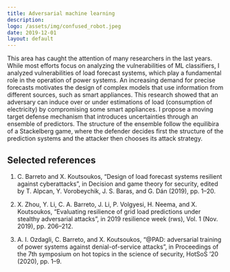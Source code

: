 ```yaml
---
title: Adversarial machine learning
description: 
logo: /assets/img/confused_robot.jpeg
date: 2019-12-01
layout: default
---
```



This area has caught the attention of many researchers in the last years. While most
efforts focus on analyzing the vulnerabilities of ML classifiers, I analyzed vulnerabilities of
load forecast systems, which play a fundamental role in the operation of power systems.
An increasing demand for precise forecasts motivates the design of complex models that
use information from different sources, such as smart appliances. This research showed that
an adversary can induce over or under estimations of load (consumption of electricity) by
compromising some smart appliances. I propose a moving target defense mechanism that
introduces uncertainties through an ensemble of predictors. The structure of the ensemble
follow the equilibira of a Stackelberg game, where the defender decides first the structure of
the prediction systems and the attacker then chooses its attack strategy.


## Selected references

1. C. Barreto and X. Koutsoukos, “Design of load forecast systems resilient against cyberattacks”, in Decision and game theory for security, edited by T. Alpcan, Y. Vorobeychik,
J. S. Baras, and G. Dán (2019), pp. 1–20.

2. X. Zhou, Y. Li, C. A. Barreto, J. Li, P. Volgyesi, H. Neema, and X. Koutsoukos, “Evaluating
resilience of grid load predictions under stealthy adversarial attacks”, in 2019 resilience week
(rws), Vol. 1 (Nov. 2019), pp. 206–212.

3. A. I. Ozdagli, C. Barreto, and X. Koutsoukos, “@PAD: adversarial training of power systems
against denial-of-service attacks”, in Proceedings of the 7th symposium on hot topics in
the science of security, HotSoS ’20 (2020), pp. 1–9.


